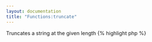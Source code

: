 ```yaml
---
layout: documentation
title: "Functions:truncate"
---
```


Truncates a string at the given length
{% highlight php %}
<?php
truncate(string $value, [ int $length = 80, [ string $etc = '...', [ bool $break = false, [ bool $middle = false ]]]])
{% endhighlight %}

* **value**: text to truncate
* **length**: the maximum length for the string
* **etc**: the characters that are added to show that the string was cut off
* **break**: if true, the string will be cut off at the exact length, instead of cutting at the nearest space
* **middle**: if true, the string will contain the beginning and the end, and the extra characters will be removed from the middle

##Example
{% highlight smarty %}
{truncate "this text is really too long, or let's just pretend it is will you?" 30 middle=true}
{strlen truncate("this text is really too long, or let's just pretend it is will you?" 30 middle=true)} {* here we check its length to verify it's 30 chars alright *}
{% endhighlight %}

##Output
{% highlight text %}
this text is r... is will you?
30
{% endhighlight %}